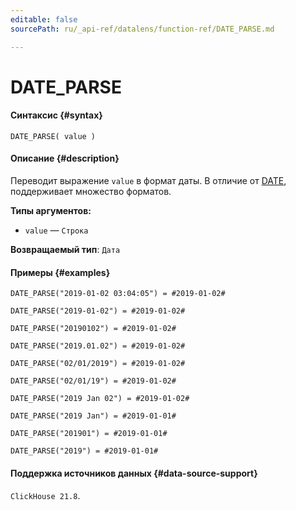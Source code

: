 ```yaml
---
editable: false
sourcePath: ru/_api-ref/datalens/function-ref/DATE_PARSE.md

---
```


# DATE_PARSE



#### Синтаксис {#syntax}


```
DATE_PARSE( value )
```

#### Описание {#description}
Переводит выражение `value` в формат даты. В отличие от [DATE](DATE.md), поддерживает множество форматов.

**Типы аргументов:**
- `value` — `Строка`


**Возвращаемый тип**: `Дата`

#### Примеры {#examples}

```
DATE_PARSE("2019-01-02 03:04:05") = #2019-01-02#
```

```
DATE_PARSE("2019-01-02") = #2019-01-02#
```

```
DATE_PARSE("20190102") = #2019-01-02#
```

```
DATE_PARSE("2019.01.02") = #2019-01-02#
```

```
DATE_PARSE("02/01/2019") = #2019-01-02#
```

```
DATE_PARSE("02/01/19") = #2019-01-02#
```

```
DATE_PARSE("2019 Jan 02") = #2019-01-02#
```

```
DATE_PARSE("2019 Jan") = #2019-01-01#
```

```
DATE_PARSE("201901") = #2019-01-01#
```

```
DATE_PARSE("2019") = #2019-01-01#
```


#### Поддержка источников данных {#data-source-support}

`ClickHouse 21.8`.
